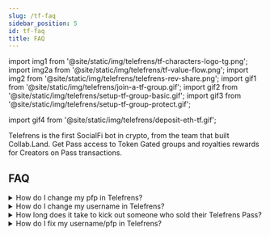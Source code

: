```yaml
---
slug: /tf-faq
sidebar_position: 5
id: tf-faq
title: FAQ
---
```


import img1 from '@site/static/img/telefrens/tf-characters-logo-tg.png';
import img2a from '@site/static/img/telefrens/tf-value-flow.png';
import img2 from '@site/static/img/telefrens/telefrens-rev-share.png';
import gif1 from '@site/static/img/telefrens/join-a-tf-group.gif';
import gif2 from '@site/static/img/telefrens/setup-tf-group-basic.gif';
import gif3 from '@site/static/img/telefrens/setup-tf-group-protect.gif';

import gif4 from '@site/static/img/telefrens/deposit-eth-tf.gif';

Telefrens is the first SocialFi bot in crypto, from the team that built Collab.Land. Get Pass access to Token Gated groups and royalties rewards for Creators on Pass transactions.

## FAQ

<details> <summary> How do I change my pfp in Telefrens? </summary>

Change your pfp in Telegram and Telefrens will change your pfp within 24 hours.

</details>

<details> <summary> How do I change my username in Telefrens? </summary>

Change your username in Telegram and Telefrens will change your pfp within 24 hours.

</details>

<details> <summary> How long does it take to kick out someone who sold their Telefrens Pass? </summary>

Members are removed from the group chat as soon as they hold 0 Passes for that Creator (sold all of that Creator's Passes).

</details>

<details> <summary> How do I fix my username/pfp in Telefrens? </summary>

Telefrens pulls names + pfps from Telegram so you may need to adjust your Telegram privacy settings.

For pfps: Settings > Privacy and Security > Profile Photos, set to `Everybody`

For usernames: Settings > Privacy and Security > Bio, set to `Everybody`

</details>